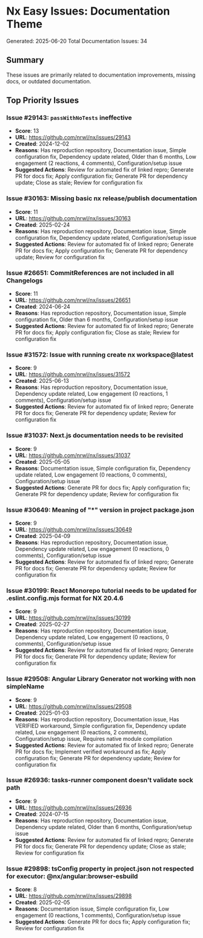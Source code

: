 # Nx Easy Issues: Documentation Theme

Generated: 2025-06-20
Total Documentation Issues: 34

## Summary

These issues are primarily related to documentation improvements, missing docs, or outdated documentation.

## Top Priority Issues

### Issue #29143: `passWithNoTests` ineffective
- **Score**: 13
- **URL**: https://github.com/nrwl/nx/issues/29143
- **Created**: 2024-12-02
- **Reasons**: Has reproduction repository, Documentation issue, Simple configuration fix, Dependency update related, Older than 6 months, Low engagement (2 reactions, 4 comments), Configuration/setup issue
- **Suggested Actions**: Review for automated fix of linked repro; Generate PR for docs fix; Apply configuration fix; Generate PR for dependency update; Close as stale; Review for configuration fix

### Issue #30163: Missing basic nx release/publish documentation
- **Score**: 11
- **URL**: https://github.com/nrwl/nx/issues/30163
- **Created**: 2025-02-24
- **Reasons**: Has reproduction repository, Documentation issue, Simple configuration fix, Dependency update related, Configuration/setup issue
- **Suggested Actions**: Review for automated fix of linked repro; Generate PR for docs fix; Apply configuration fix; Generate PR for dependency update; Review for configuration fix

### Issue #26651: CommitReferences are not included in all Changelogs
- **Score**: 11
- **URL**: https://github.com/nrwl/nx/issues/26651
- **Created**: 2024-06-24
- **Reasons**: Has reproduction repository, Documentation issue, Simple configuration fix, Older than 6 months, Configuration/setup issue
- **Suggested Actions**: Review for automated fix of linked repro; Generate PR for docs fix; Apply configuration fix; Close as stale; Review for configuration fix

### Issue #31572: Issue with running create nx workspace@latest
- **Score**: 9
- **URL**: https://github.com/nrwl/nx/issues/31572
- **Created**: 2025-06-13
- **Reasons**: Has reproduction repository, Documentation issue, Dependency update related, Low engagement (0 reactions, 1 comments), Configuration/setup issue
- **Suggested Actions**: Review for automated fix of linked repro; Generate PR for docs fix; Generate PR for dependency update; Review for configuration fix

### Issue #31037: Next.js documentation needs to be revisited
- **Score**: 9
- **URL**: https://github.com/nrwl/nx/issues/31037
- **Created**: 2025-05-05
- **Reasons**: Documentation issue, Simple configuration fix, Dependency update related, Low engagement (0 reactions, 0 comments), Configuration/setup issue
- **Suggested Actions**: Generate PR for docs fix; Apply configuration fix; Generate PR for dependency update; Review for configuration fix

### Issue #30649: Meaning of "*" version in project package.json
- **Score**: 9
- **URL**: https://github.com/nrwl/nx/issues/30649
- **Created**: 2025-04-09
- **Reasons**: Has reproduction repository, Documentation issue, Dependency update related, Low engagement (0 reactions, 0 comments), Configuration/setup issue
- **Suggested Actions**: Review for automated fix of linked repro; Generate PR for docs fix; Generate PR for dependency update; Review for configuration fix

### Issue #30199: React Monorepo tutorial needs to be updated for .eslint.config.mjs format for NX 20.4.6
- **Score**: 9
- **URL**: https://github.com/nrwl/nx/issues/30199
- **Created**: 2025-02-27
- **Reasons**: Has reproduction repository, Documentation issue, Dependency update related, Low engagement (0 reactions, 0 comments), Configuration/setup issue
- **Suggested Actions**: Review for automated fix of linked repro; Generate PR for docs fix; Generate PR for dependency update; Review for configuration fix

### Issue #29508: Angular Library Generator not working with non simpleName
- **Score**: 9
- **URL**: https://github.com/nrwl/nx/issues/29508
- **Created**: 2025-01-03
- **Reasons**: Has reproduction repository, Documentation issue, Has VERIFIED workaround, Simple configuration fix, Dependency update related, Low engagement (0 reactions, 2 comments), Configuration/setup issue, Requires native module compilation
- **Suggested Actions**: Review for automated fix of linked repro; Generate PR for docs fix; Implement verified workaround as fix; Apply configuration fix; Generate PR for dependency update; Review for configuration fix

### Issue #26936: tasks-runner component doesn't validate sock path
- **Score**: 9
- **URL**: https://github.com/nrwl/nx/issues/26936
- **Created**: 2024-07-15
- **Reasons**: Has reproduction repository, Documentation issue, Dependency update related, Older than 6 months, Configuration/setup issue
- **Suggested Actions**: Review for automated fix of linked repro; Generate PR for docs fix; Generate PR for dependency update; Close as stale; Review for configuration fix

### Issue #29898: tsConfig property in project.json not respected for executor: @nx/angular:browser-esbuild
- **Score**: 8
- **URL**: https://github.com/nrwl/nx/issues/29898
- **Created**: 2025-02-05
- **Reasons**: Documentation issue, Simple configuration fix, Low engagement (0 reactions, 1 comments), Configuration/setup issue
- **Suggested Actions**: Generate PR for docs fix; Apply configuration fix; Review for configuration fix

